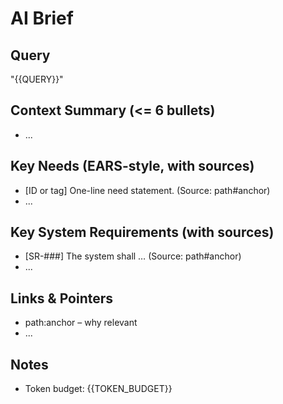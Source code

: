# AI Brief

## Query
"{{QUERY}}"

## Context Summary (<= 6 bullets)
- ...

## Key Needs (EARS-style, with sources)
- [ID or tag] One-line need statement. (Source: path#anchor)
- ...

## Key System Requirements (with sources)
- [SR-###] The system shall … (Source: path#anchor)
- ...

## Links & Pointers
- path:anchor – why relevant
- ...

## Notes
- Token budget: {{TOKEN_BUDGET}}

